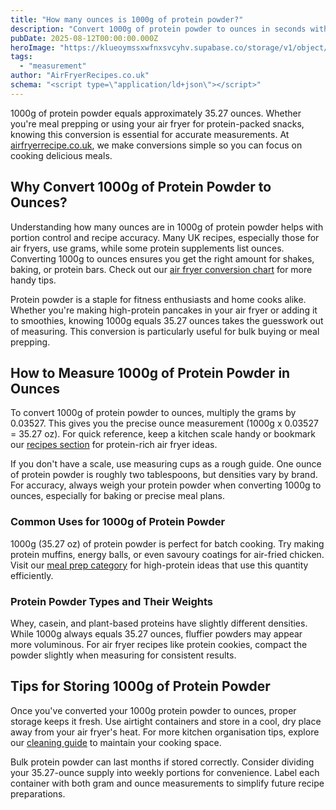 ```yaml
---
title: "How many ounces is 1000g of protein powder?"
description: "Convert 1000g of protein powder to ounces in seconds with our simple guide. Perfect for meal prep and air fryer recipes!"
pubDate: 2025-08-12T00:00:00.000Z
heroImage: "https://klueoymssxwfnxsvcyhv.supabase.co/storage/v1/object/public/md/how-many-ounces-is-1000g-protein-powder-9043e898.webp"
tags:
  - "measurement"
author: "AirFryerRecipes.co.uk"
schema: "<script type=\"application/ld+json\"></script>"
---
```


<p>1000g of protein powder equals approximately 35.27 ounces. Whether you're meal prepping or using your air fryer for protein-packed snacks, knowing this conversion is essential for accurate measurements. At <a href=https://www.airfryerrecipe.co.uk>airfryerrecipe.co.uk</a>, we make conversions simple so you can focus on cooking delicious meals.</p>

<h2>Why Convert 1000g of Protein Powder to Ounces?</h2>
<p>Understanding how many ounces are in 1000g of protein powder helps with portion control and recipe accuracy. Many UK recipes, especially those for air fryers, use grams, while some protein supplements list ounces. Converting 1000g to ounces ensures you get the right amount for shakes, baking, or protein bars. Check out our <a href=https://www.airfryerrecipe.co.uk/air-fryer-conversion-chart>air fryer conversion chart</a> for more handy tips.</p>
<p>Protein powder is a staple for fitness enthusiasts and home cooks alike. Whether you're making high-protein pancakes in your air fryer or adding it to smoothies, knowing 1000g equals 35.27 ounces takes the guesswork out of measuring. This conversion is particularly useful for bulk buying or meal prepping.</p>

<h2>How to Measure 1000g of Protein Powder in Ounces</h2>
<p>To convert 1000g of protein powder to ounces, multiply the grams by 0.03527. This gives you the precise ounce measurement (1000g x 0.03527 = 35.27 oz). For quick reference, keep a kitchen scale handy or bookmark our <a href=https://www.airfryerrecipe.co.uk/recipes>recipes section</a> for protein-rich air fryer ideas.</p>
<p>If you don't have a scale, use measuring cups as a rough guide. One ounce of protein powder is roughly two tablespoons, but densities vary by brand. For accuracy, always weigh your protein powder when converting 1000g to ounces, especially for baking or precise meal plans.</p>

<h3>Common Uses for 1000g of Protein Powder</h3>
<p>1000g (35.27 oz) of protein powder is perfect for batch cooking. Try making protein muffins, energy balls, or even savoury coatings for air-fried chicken. Visit our <a href=https://www.airfryerrecipe.co.uk/recipe-category/meal-prep>meal prep category</a> for high-protein ideas that use this quantity efficiently.</p>

<h3>Protein Powder Types and Their Weights</h3>
<p>Whey, casein, and plant-based proteins have slightly different densities. While 1000g always equals 35.27 ounces, fluffier powders may appear more voluminous. For air fryer recipes like protein cookies, compact the powder slightly when measuring for consistent results.</p>

<h2>Tips for Storing 1000g of Protein Powder</h2>
<p>Once you've converted your 1000g protein powder to ounces, proper storage keeps it fresh. Use airtight containers and store in a cool, dry place away from your air fryer's heat. For more kitchen organisation tips, explore our <a href=https://www.airfryerrecipe.co.uk/air-fryer-cleaner>cleaning guide</a> to maintain your cooking space.</p>
<p>Bulk protein powder can last months if stored correctly. Consider dividing your 35.27-ounce supply into weekly portions for convenience. Label each container with both gram and ounce measurements to simplify future recipe preparations.</p>